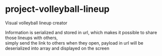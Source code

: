 # project-volleyball-lineup
Visual volleyball lineup creator

Information is serialized and stored in url, which makes it possible to share those lineups with others, </br>
simply send the link to others when they open, payload in url will be deserialized into array and displayed on the screen
